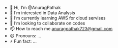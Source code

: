 - 👋 Hi, I’m @AnuragPathak
- 👀 I’m interested in Data Analysis
- 🌱 I’m currently learning AWS for cloud servises
- 💞️ I’m looking to collaborate on codes
- 📫 How to reach me anuragpathak723@gmail.com
- 😄 Pronouns: ...
- ⚡ Fun fact: ...

<!---
AnuragPathak723/AnuragPathak723 is a ✨ special ✨ repository because its `README.md` (this file) appears on your GitHub profile.
You can click the Preview link to take a look at your changes.
--->
